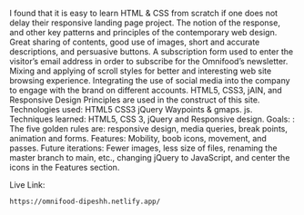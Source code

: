 I found that it is easy to learn HTML & CSS from scratch if one does not delay their responsive landing page project.
The notion of the response, and other key patterns and principles of the contemporary web design.
Great sharing of contents, good use of images, short and accurate descriptions, and persuasive buttons.
A subscription form used to enter the visitor’s email address in order to subscribe for the Omnifood’s newsletter.
Mixing and applying of scroll styles for better and interesting web site browsing experience.
Integrating the use of social media into the company to engage with the brand on different accounts.
HTML5, CSS3, jAIN, and Responsive Design Principles are used in the construct of this site.
Technologies used: HTML5 CSS3 jQuery Waypoints & gmaps. js.
Techniques learned: HTML5, CSS 3, jQuery and Responsive design.
Goals: : The five golden rules are: responsive design, media queries, break points, animation and forms.
Features: Mobility, boob icons, movement, and passes.
Future iterations: Fewer images, less size of files, renaming the master branch to main, etc., changing jQuery to JavaScript, and center the icons in the Features section.

Live Link:
``````````````
https://omnifood-dipeshh.netlify.app/
````````````````````````````
